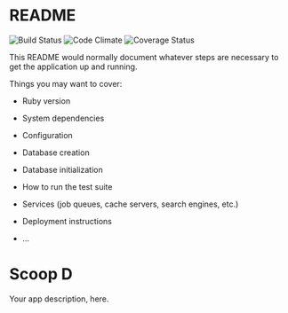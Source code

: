 # README

![Build Status](https://codeship.com/projects/<814f2f40-6ba7-0134-6c7a-6efe74dd2a57>/status?branch=master)
![Code Climate](https://codeclimate.com/github/<cemple89>/<scoop_d>.png)
![Coverage Status](https://coveralls.io/repos/<cemple89>/<scoop_d>/badge.png)

This README would normally document whatever steps are necessary to get the
application up and running.

Things you may want to cover:

* Ruby version

* System dependencies

* Configuration

* Database creation

* Database initialization

* How to run the test suite

* Services (job queues, cache servers, search engines, etc.)

* Deployment instructions

* ...
# Scoop D
Your app description, here.
